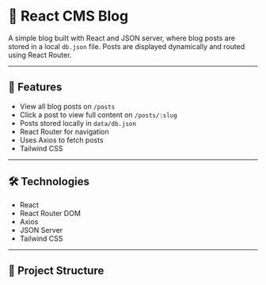 # 📝 React CMS Blog

A simple blog built with React and JSON server, where blog posts are stored in a local `db.json` file. Posts are displayed dynamically and routed using React Router.

---

## 🚀 Features

- View all blog posts on `/posts`
- Click a post to view full content on `/posts/:slug`
- Posts stored locally in `data/db.json`
- React Router for navigation
- Uses Axios to fetch posts
- Tailwind CSS 

---

## 🛠 Technologies

- React
- React Router DOM
- Axios
- JSON Server 
- Tailwind CSS 

---

## 📂 Project Structure

